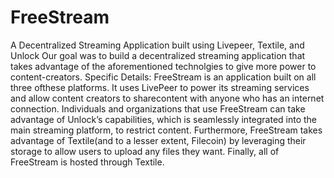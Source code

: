 # FreeStream
A Decentralized Streaming Application built using Livepeer, Textile, and Unlock
Our goal was to build a decentralized streaming application that takes advantage of the aforementioned technolgies to give more power to content-creators. 
Specific Details:
FreeStream is an application built on all three ofthese platforms. It uses LivePeer to power its streaming services and allow content creators to sharecontent with anyone who has an internet connection. Individuals and organizations that use FreeStream can take advantage of Unlock’s capabilities, which is seamlessly integrated into the main streaming platform, to restrict content. Furthermore, FreeStream takes advantage of Textile(and to a lesser extent, Filecoin) by leveraging their storage to allow users to upload any files they want. Finally, all of FreeStream is hosted through Textile. 
